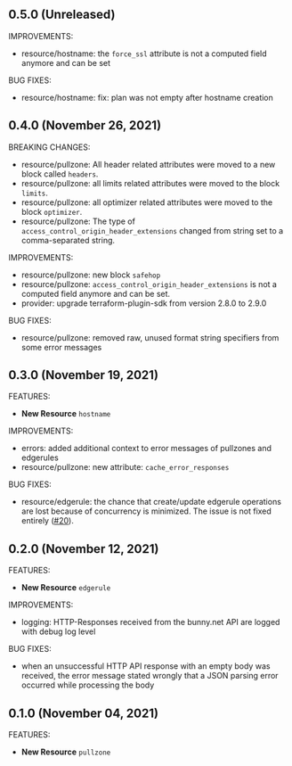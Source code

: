 ## 0.5.0 (Unreleased)

IMPROVEMENTS:

* resource/hostname: the `force_ssl` attribute is not a computed field anymore
                     and can be set

BUG FIXES:

* resource/hostname: fix: plan was not empty after hostname creation

## 0.4.0 (November 26, 2021)

BREAKING CHANGES:

* resource/pullzone: All header related attributes were moved to a new block
  called `headers`.
* resource/pullzone: all limits related attributes were moved to the block
  `limits`.
* resource/pullzone: all optimizer related attributes were moved to the block
  `optimizer`.
* resource/pullzone: The type of `access_control_origin_header_extensions`
  changed from string set to a comma-separated string.

IMPROVEMENTS:

* resource/pullzone: new block `safehop`
* resource/pullzone: `access_control_origin_header_extensions` is not a computed
                     field anymore and can be set.
* provider: upgrade terraform-plugin-sdk from version 2.8.0 to 2.9.0

BUG FIXES:

* resource/pullzone: removed raw, unused format string specifiers from some
                     error messages

## 0.3.0 (November 19, 2021)

FEATURES:

* **New Resource** `hostname`


IMPROVEMENTS:

* errors: added additional context to error messages of pullzones and edgerules
* resource/pullzone: new attribute: `cache_error_responses`

BUG FIXES:

* resource/edgerule: the chance that create/update edgerule operations are lost
                     because of concurrency is minimized. The issue is not fixed
                     entirely
                     ([#20](https://github.com/simplesurance/terraform-provider-bunny/issues/20)).

## 0.2.0 (November 12, 2021)

FEATURES:

* **New Resource** `edgerule`

IMPROVEMENTS:

* logging: HTTP-Responses received from the bunny.net API are logged with debug
           log level

BUG FIXES:

* when an unsuccessful HTTP API response with an empty body was received, the
  error message stated wrongly that a JSON parsing error occurred while
  processing the body

## 0.1.0 (November 04, 2021)

FEATURES:

* **New Resource** `pullzone`
